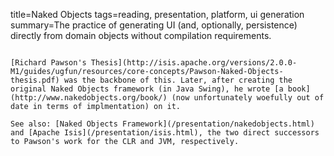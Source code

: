 title=Naked Objects
tags=reading, presentation, platform, ui generation
summary=The practice of generating UI (and, optionally, persistence) directly from domain objects without compilation requirements.
~~~~~~

[Richard Pawson's Thesis](http://isis.apache.org/versions/2.0.0-M1/guides/ugfun/resources/core-concepts/Pawson-Naked-Objects-thesis.pdf) was the backbone of this. Later, after creating the original Naked Objects framework (in Java Swing), he wrote [a book](http://www.nakedobjects.org/book/) (now unfortunately woefully out of date in terms of implmentation) on it.

See also: [Naked Objects Framework](/presentation/nakedobjects.html) and [Apache Isis](/presentation/isis.html), the two direct successors to Pawson's work for the CLR and JVM, respectively.

